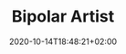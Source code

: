 ---
title: "Bipolar Artist"
description: "Change this description"
date: 2020-10-14T18:48:21+02:00
draft: false
weight: 10
---
